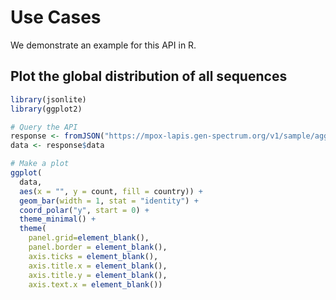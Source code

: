 # Use Cases

We demonstrate an example for this API in R.

## Plot the global distribution of all sequences

```r
library(jsonlite)
library(ggplot2)

# Query the API
response <- fromJSON("https://mpox-lapis.gen-spectrum.org/v1/sample/aggregated?fields=country")
data <- response$data

# Make a plot
ggplot(
  data,
  aes(x = "", y = count, fill = country)) + 
  geom_bar(width = 1, stat = "identity") + 
  coord_polar("y", start = 0) + 
  theme_minimal() + 
  theme(
    panel.grid=element_blank(),
    panel.border = element_blank(),
    axis.ticks = element_blank(),
    axis.title.x = element_blank(), 
    axis.title.y = element_blank(),
    axis.text.x = element_blank())
```
